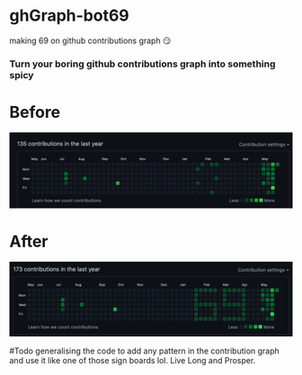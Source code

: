 # ghGraph-bot69
making 69 on github contributions graph :smirk:
### Turn your boring github contributions graph into something spicy 


# Before
![before](https://github.com/moinak878/ghGraph-bot69/blob/master/before.png)

# After
![after](https://github.com/moinak878/ghGraph-bot69/blob/master/after.png)



#Todo
generalising the code to add any pattern in the contribution graph and use it like one of those sign boards lol.
Live Long and Prosper.
